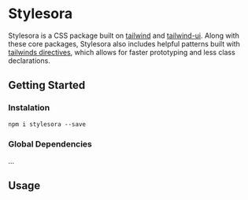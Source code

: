 # Stylesora

Stylesora is a CSS package built on [tailwind](https://tailwindcss.com/docs) and [tailwind-ui](https://tailwindui.com/components). Along with these core packages, Stylesora also includes helpful patterns built with [tailwinds directives](https://tailwindcss.com/docs/functions-and-directives), which allows for faster prototyping and less class declarations. 

## Getting Started

### Instalation

`npm i stylesora --save`

### Global Dependencies

...

## Usage

```
```
